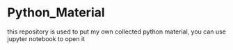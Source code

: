 # Python_Material
this repository is used to put my own collected python material, you can use jupyter notebook to open it
